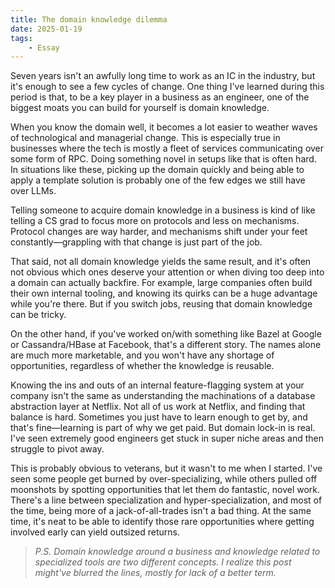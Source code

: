 ```yaml
---
title: The domain knowledge dilemma
date: 2025-01-19
tags:
    - Essay
---
```


Seven years isn't an awfully long time to work as an IC in the industry, but it's enough to
see a few cycles of change. One thing I've learned during this period is that, to be a key
player in a business as an engineer, one of the biggest moats you can build for yourself is
domain knowledge.

When you know the domain well, it becomes a lot easier to weather waves of technological and
managerial change. This is especially true in businesses where the tech is mostly a fleet of
services communicating over some form of RPC. Doing something novel in setups like that is
often hard. In situations like these, picking up the domain quickly and being able to apply
a template solution is probably one of the few edges we still have over LLMs.

Telling someone to acquire domain knowledge in a business is kind of like telling a CS grad
to focus more on protocols and less on mechanisms. Protocol changes are way harder, and
mechanisms shift under your feet constantly—grappling with that change is just part of the
job.

That said, not all domain knowledge yields the same result, and it's often not obvious which
ones deserve your attention or when diving too deep into a domain can actually backfire. For
example, large companies often build their own internal tooling, and knowing its quirks can
be a huge advantage while you're there. But if you switch jobs, reusing that domain
knowledge can be tricky.

On the other hand, if you've worked on/with something like Bazel at Google or
Cassandra/HBase at Facebook, that's a different story. The names alone are much more
marketable, and you won't have any shortage of opportunities, regardless of whether the
knowledge is reusable.

Knowing the ins and outs of an internal feature-flagging system at your company isn't the
same as understanding the machinations of a database abstraction layer at Netflix. Not all
of us work at Netflix, and finding that balance is hard. Sometimes you just have to learn
enough to get by, and that's fine—learning is part of why we get paid. But domain lock-in is
real. I've seen extremely good engineers get stuck in super niche areas and then struggle to
pivot away.

This is probably obvious to veterans, but it wasn't to me when I started. I've seen some
people get burned by over-specializing, while others pulled off moonshots by spotting
opportunities that let them do fantastic, novel work. There's a line between specialization
and hyper-specialization, and most of the time, being more of a jack-of-all-trades isn't a
bad thing. At the same time, it's neat to be able to identify those rare opportunities where
getting involved early can yield outsized returns.

> _P.S. Domain knowledge around a business and knowledge related to specialized tools are
> two different concepts. I realize this post might've blurred the lines, mostly for lack of
> a better term._
